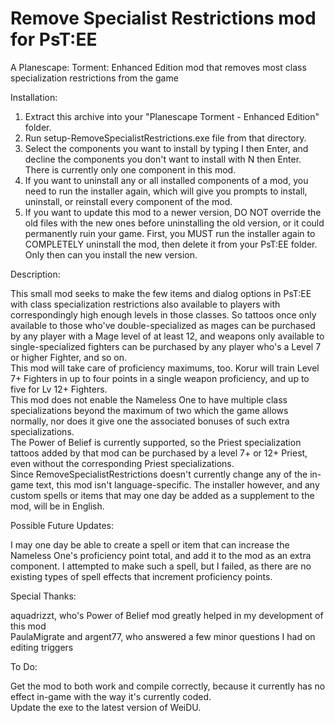 # Remove Specialist Restrictions mod for PsT:EE
A Planescape: Torment: Enhanced Edition mod that removes most class specialization restrictions from the game

Installation:
1. Extract this archive into your "Planescape Torment - Enhanced Edition" folder.
2. Run setup-RemoveSpecialistRestrictions.exe file from that directory.
3. Select the components you want to install by typing I then Enter, and decline the components you don't want to install with N then Enter. There is currently only one component in this mod.
4. If you want to uninstall any or all installed components of a mod, you need to run the installer again, which will give you prompts to install, uninstall, or reinstall every component of the mod.
5. If you want to update this mod to a newer version, DO NOT override the old files with the new ones before uninstalling the old version, or it could permanently ruin your game. First, you MUST run the installer again to COMPLETELY uninstall the mod, then delete it from your PsT:EE folder. Only then can you install the new version.

Description:

This small mod seeks to make the few items and dialog options in PsT:EE with class specialization restrictions also available to players with correspondingly high enough levels in those classes. So tattoos once only available to those who've double-specialized as mages can be purchased by any player with a Mage level of at least 12, and weapons only available to single-specialized fighters can be purchased by any player who's a Level 7 or higher Fighter, and so on.<br>
This mod will take care of proficiency maximums, too. Korur will train Level 7+ Fighters in up to four points in a single weapon proficiency, and up to five for Lv 12+ Fighters.<br>
This mod does not enable the Nameless One to have multiple class specializations beyond the maximum of two which the game allows normally, nor does it give one the associated bonuses of such extra specializations.<br>
The Power of Belief is currently supported, so the Priest specialization tattoos added by that mod can be purchased by a level 7+ or 12+ Priest, even without the corresponding Priest specializations.<br>
Since RemoveSpecialistRestrictions doesn't currently change any of the in-game text, this mod isn't language-specific. The installer however, and any custom spells or items that may one day be added as a supplement to the mod, will be in English.

Possible Future Updates:

I may one day be able to create a spell or item that can increase the Nameless One's proficiency point total, and add it to the mod as an extra component. I attempted to make such a spell, but I failed, as there are no existing types of spell effects that increment proficiency points.

Special Thanks:

aquadrizzt, who's Power of Belief mod greatly helped in my development of this mod<br>
PaulaMigrate and argent77, who answered a few minor questions I had on editing triggers

To Do:

Get the mod to both work and compile correctly, because it currently has no effect in-game with the way it's currently coded.<br>
Update the exe to the latest version of WeiDU.
